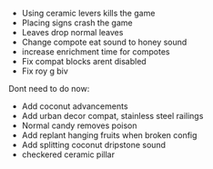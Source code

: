 - Using ceramic levers kills the game
- Placing signs crash the game
- Leaves drop normal leaves
- Change compote eat sound to honey sound
- increase enrichment time for compotes
- Fix compat blocks arent disabled
- Fix roy g biv

Dont need to do now:
- Add coconut advancements
- Add urban decor compat, stainless steel railings
- Normal candy removes poison
- Add replant hanging fruits when broken config
- Add splitting coconut dripstone sound
- checkered ceramic pillar
